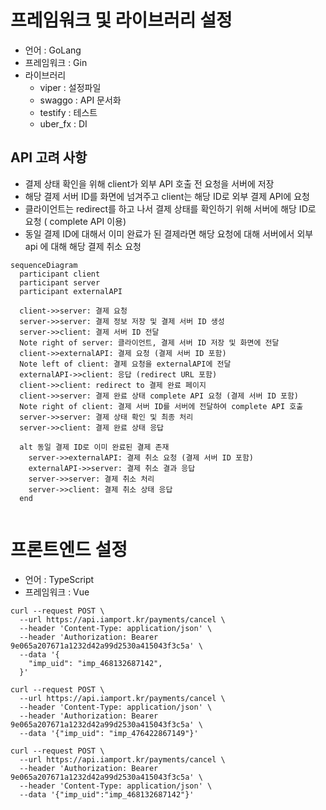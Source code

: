 # 프레임워크 및 라이브러리 설정 
- 언어 : GoLang
- 프레임워크 : Gin
- 라이브러리 
  - viper : 설정파일
  - swaggo : API 문서화
  - testify : 테스트
  - uber_fx : DI
## API 고려 사항 
- 결제 상태 확인을 위해 client가 외부 API 호출 전 요청을 서버에 저장
- 해당 결제 서버 ID를 화면에 넘겨주고 client는 해당 ID로 외부 결제 API에 요청
- 클라이언트는 redirect를 하고 나서 결제 상태를 확인하기 위해 서버에 해당 ID로 요청 ( complete API 이용)
- 동일 결제 ID에 대해서 이미 완료가 된 결제라면 해당 요청에 대해 서버에서 외부 api 에 대해 해당 결제 취소 요청
```mermaid
sequenceDiagram
  participant client
  participant server
  participant externalAPI

  client->>server: 결제 요청
  server->>server: 결제 정보 저장 및 결제 서버 ID 생성
  server->>client: 결제 서버 ID 전달
  Note right of server: 클라이언트, 결제 서버 ID 저장 및 화면에 전달
  client->>externalAPI: 결제 요청 (결제 서버 ID 포함)
  Note left of client: 결제 요청을 externalAPI에 전달
  externalAPI->>client: 응답 (redirect URL 포함)
  client->>client: redirect to 결제 완료 페이지
  client->>server: 결제 완료 상태 complete API 요청 (결제 서버 ID 포함)
  Note right of client: 결제 서버 ID를 서버에 전달하여 complete API 호출
  server->>server: 결제 상태 확인 및 최종 처리
  server->>client: 결제 완료 상태 응답

  alt 동일 결제 ID로 이미 완료된 결제 존재
    server->>externalAPI: 결제 취소 요청 (결제 서버 ID 포함)
    externalAPI->>server: 결제 취소 결과 응답
    server->>server: 결제 취소 처리
    server->>client: 결제 취소 상태 응답
  end
  
```


# 프론트엔드 설정
- 언어 : TypeScript
- 프레임워크 : Vue

```curl
curl --request POST \
  --url https://api.iamport.kr/payments/cancel \
  --header 'Content-Type: application/json' \
  --header 'Authorization: Bearer 9e065a207671a1232d42a99d2530a415043f3c5a' \
  --data '{
    "imp_uid": "imp_468132687142",
  }'
```

```curl
curl --request POST \
  --url https://api.iamport.kr/payments/cancel \
  --header 'Content-Type: application/json' \
  --header 'Authorization: Bearer 9e065a207671a1232d42a99d2530a415043f3c5a' \
  --data '{"imp_uid": "imp_476422867149"}'
```

```curl
curl --request POST \
  --url https://api.iamport.kr/payments/cancel \
  --header 'Authorization: Bearer 9e065a207671a1232d42a99d2530a415043f3c5a' \
  --header 'Content-Type: application/json' \
  --data '{"imp_uid":"imp_468132687142"}'
```
